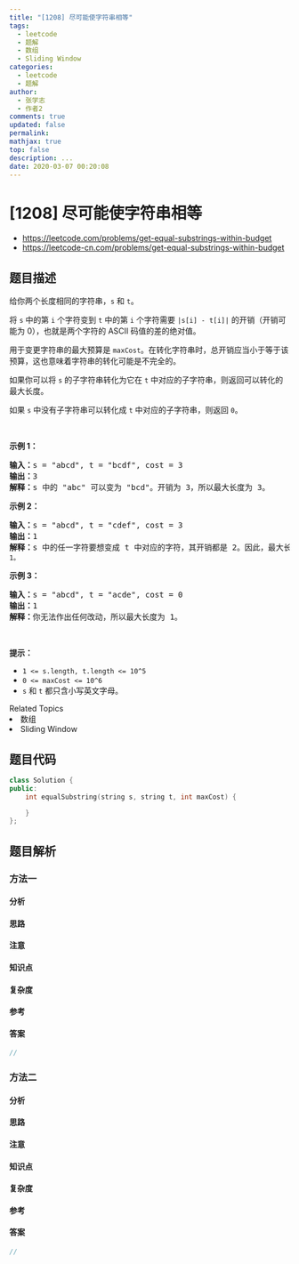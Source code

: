 ```yaml
---
title: "[1208] 尽可能使字符串相等"
tags:
  - leetcode
  - 题解
  - 数组
  - Sliding Window
categories:
  - leetcode
  - 题解
author:
  - 张学志
  - 作者2
comments: true
updated: false
permalink:
mathjax: true
top: false
description: ...
date: 2020-03-07 00:20:08
---
```



# [1208] 尽可能使字符串相等
* https://leetcode.com/problems/get-equal-substrings-within-budget
* https://leetcode-cn.com/problems/get-equal-substrings-within-budget


## 题目描述

<p>给你两个长度相同的字符串，<code>s</code> 和 <code>t</code>。</p>

<p>将 <code>s</code>&nbsp;中的第&nbsp;<code>i</code>&nbsp;个字符变到&nbsp;<code>t</code>&nbsp;中的第 <code>i</code> 个字符需要&nbsp;<code>|s[i] - t[i]|</code>&nbsp;的开销（开销可能为 0），也就是两个字符的 ASCII 码值的差的绝对值。</p>

<p>用于变更字符串的最大预算是&nbsp;<code>maxCost</code>。在转化字符串时，总开销应当小于等于该预算，这也意味着字符串的转化可能是不完全的。</p>

<p>如果你可以将 <code>s</code> 的子字符串转化为它在 <code>t</code> 中对应的子字符串，则返回可以转化的最大长度。</p>

<p>如果 <code>s</code> 中没有子字符串可以转化成 <code>t</code> 中对应的子字符串，则返回 <code>0</code>。</p>

<p>&nbsp;</p>

<p><strong>示例 1：</strong></p>

<pre><strong>输入：</strong>s = &quot;abcd&quot;, t = &quot;bcdf&quot;, cost = 3
<strong>输出：</strong>3
<strong>解释：</strong>s<strong> </strong>中的<strong> </strong>&quot;abc&quot; 可以变为 &quot;bcd&quot;。开销为 3，所以最大长度为 3。</pre>

<p><strong>示例 2：</strong></p>

<pre><strong>输入：</strong>s = &quot;abcd&quot;, t = &quot;cdef&quot;, cost = 3
<strong>输出：</strong>1
<strong>解释：</strong>s 中的任一字符要想变成 t 中对应的字符，其开销都是 2。因此，最大长度为<code> 1。</code>
</pre>

<p><strong>示例 3：</strong></p>

<pre><strong>输入：</strong>s = &quot;abcd&quot;, t = &quot;acde&quot;, cost = 0
<strong>输出：</strong>1
<strong>解释：</strong>你无法作出任何改动，所以最大长度为 1。
</pre>

<p>&nbsp;</p>

<p><strong>提示：</strong></p>

<ul>
	<li><code>1 &lt;= s.length, t.length &lt;= 10^5</code></li>
	<li><code>0 &lt;= maxCost &lt;= 10^6</code></li>
	<li><code>s</code> 和&nbsp;<code>t</code>&nbsp;都只含小写英文字母。</li>
</ul>
<div><div>Related Topics</div><div><li>数组</li><li>Sliding Window</li></div></div>


## 题目代码

```cpp
class Solution {
public:
    int equalSubstring(string s, string t, int maxCost) {

    }
};
```


## 题目解析


### 方法一

#### 分析

#### 思路

#### 注意

#### 知识点

#### 复杂度

#### 参考

#### 答案

```cpp
//
```


### 方法二

#### 分析

#### 思路

#### 注意

#### 知识点

#### 复杂度

#### 参考

#### 答案

```cpp
//
```


